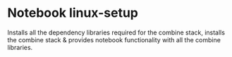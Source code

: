 # Notebook linux-setup
Installs all the dependency libraries required for the combine stack,
installs the combine stack & provides notebook functionality with
all the combine libraries.
